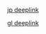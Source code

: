 
[jp deeplink](https://hqsj.adj.st/?adj_t=1manxkag)




[gl deeplink](https://lgzn.adj.st/?adj_t=1mseex0q)

